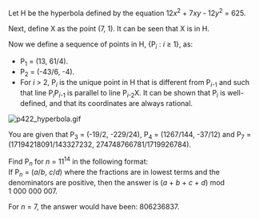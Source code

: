 <p>Let H be the hyperbola defined by the equation 12<var>x</var><sup>2</sup> + 7<var>x</var><var>y</var> - 12<var>y</var><sup>2</sup> = 625.</p>

<p>Next, define X as the point (7, 1). It can be seen that X is in H.</p>

<p>Now we define a sequence of points in H, {P<sub><var>i</var></sub> : <var>i</var> ≥ 1}, as:
</p><ul><li> P<sub>1</sub> = (13, 61/4).
</li><li> P<sub>2</sub> = (-43/6, -4).
</li><li> For <var>i</var> &gt; 2, P<sub><var>i</var></sub> is the unique point in H that is different from P<sub><var>i</var>-1</sub> and such that line P<sub><var>i</var></sub>P<sub><var>i</var>-1</sub> is parallel to line P<sub><var>i</var>-2</sub>X. It can be shown that P<sub><var>i</var></sub> is well-defined, and that its coordinates are always rational.
</li></ul>
<div class="center"><img src="project/images/p422_hyperbola.gif" class="dark_img" alt="p422_hyperbola.gif" /></div>
<p>You are given that P<sub>3</sub>  = (-19/2, -229/24), P<sub>4</sub> = (1267/144, -37/12) and P<sub>7</sub> = (17194218091/143327232, 274748766781/1719926784).</p>

<p>Find P<sub><var>n</var></sub> for <var>n</var> = 11<sup>14</sup> in the following format:<br />If P<sub><var>n</var></sub> = (<var>a</var>/<var>b</var>, <var>c</var>/<var>d</var>) where the fractions are in lowest terms and the denominators are positive, then the answer is (<var>a</var> + <var>b</var> + <var>c</var> + <var>d</var>) mod 1 000 000 007.</p>

<p>For <var>n</var> = 7, the answer would have been: 806236837.</p>
